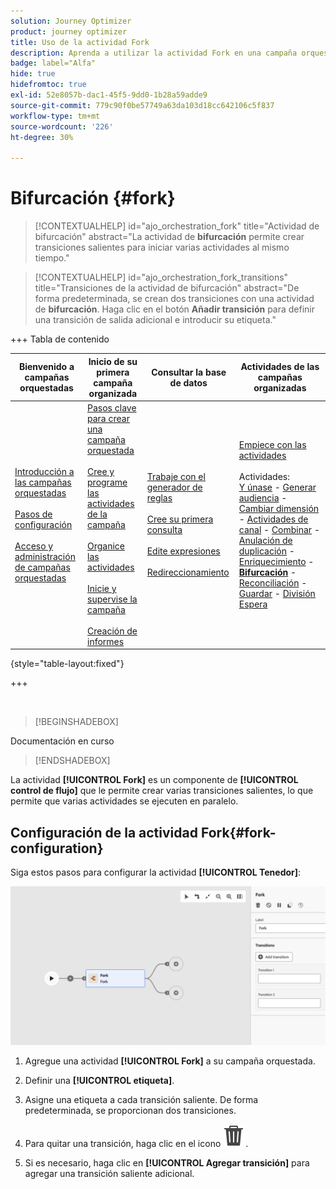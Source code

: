 ```yaml
---
solution: Journey Optimizer
product: journey optimizer
title: Uso de la actividad Fork
description: Aprenda a utilizar la actividad Fork en una campaña orquestada
badge: label="Alfa"
hide: true
hidefromtoc: true
exl-id: 52e8057b-dac1-45f5-9dd0-1b28a59adde9
source-git-commit: 779c90f0be57749a63da103d18cc642106c5f837
workflow-type: tm+mt
source-wordcount: '226'
ht-degree: 30%

---
```


# Bifurcación {#fork}

>[!CONTEXTUALHELP]
>id="ajo_orchestration_fork"
>title="Actividad de bifurcación"
>abstract="La actividad de **bifurcación** permite crear transiciones salientes para iniciar varias actividades al mismo tiempo."

>[!CONTEXTUALHELP]
>id="ajo_orchestration_fork_transitions"
>title="Transiciones de la actividad de bifurcación"
>abstract="De forma predeterminada, se crean dos transiciones con una actividad de **bifurcación**. Haga clic en el botón **Añadir transición** para definir una transición de salida adicional e introducir su etiqueta."

+++ Tabla de contenido

| Bienvenido a campañas orquestadas | Inicio de su primera campaña organizada | Consultar la base de datos | Actividades de las campañas organizadas |
|---|---|---|---|
| [Introducción a las campañas orquestadas](../gs-orchestrated-campaigns.md)<br/><br/>[Pasos de configuración](../configuration-steps.md)<br/><br/>[Acceso y administración de campañas orquestadas](../access-manage-orchestrated-campaigns.md) | [Pasos clave para crear una campaña orquestada](../gs-campaign-creation.md)<br/><br/>[Cree y programe las actividades de la campaña](../create-orchestrated-campaign.md)<br/><br/>[Organice las actividades](../orchestrate-activities.md)<br/><br/>[Inicie y supervise la campaña](../start-monitor-campaigns.md)<br/><br/>[Creación de informes](../reporting-campaigns.md) | [Trabaje con el generador de reglas](../orchestrated-rule-builder.md)<br/><br/>[Cree su primera consulta](../build-query.md)<br/><br/>[Edite expresiones](../edit-expressions.md)<br/><br/>[Redireccionamiento](../retarget.md) | [Empiece con las actividades](about-activities.md)<br/><br/>Actividades:<br/>[Y únase](and-join.md) - [Generar audiencia](build-audience.md) - [Cambiar dimensión](change-dimension.md) - [Actividades de canal](channels.md) - [Combinar](combine.md) - [Anulación de duplicación](deduplication.md) - [Enriquecimiento](enrichment.md) - <b>[Bifurcación](fork.md)</b> - [Reconciliación](reconciliation.md) - [Guardar](save-audience.md) - [División](split.md) [Espera](wait.md) |

{style="table-layout:fixed"}

+++


<br/>

>[!BEGINSHADEBOX]

Documentación en curso

>[!ENDSHADEBOX]

La actividad **[!UICONTROL Fork]** es un componente de **[!UICONTROL control de flujo]** que le permite crear varias transiciones salientes, lo que permite que varias actividades se ejecuten en paralelo.

## Configuración de la actividad Fork{#fork-configuration}

Siga estos pasos para configurar la actividad **[!UICONTROL Tenedor]**:

![](../assets/workflow-fork.png)

1. Agregue una actividad **[!UICONTROL Fork]** a su campaña orquestada.

1. Definir una **[!UICONTROL etiqueta]**.

1. Asigne una etiqueta a cada transición saliente. De forma predeterminada, se proporcionan dos transiciones.

1. Para quitar una transición, haga clic en el icono ![](../assets/do-not-localize/Smock_Delete_18_N.svg).

1. Si es necesario, haga clic en **[!UICONTROL Agregar transición]** para agregar una transición saliente adicional.
